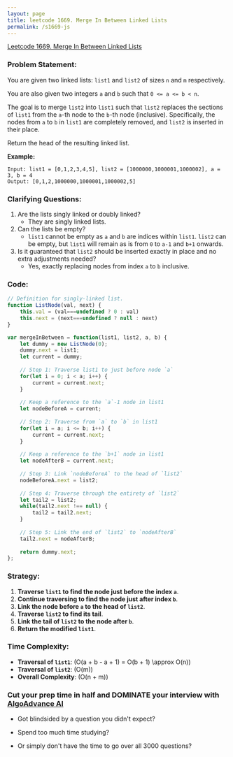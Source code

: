 ```yaml
---
layout: page
title: leetcode 1669. Merge In Between Linked Lists
permalink: /s1669-js
---
```

[Leetcode 1669. Merge In Between Linked Lists](https://algoadvance.github.io/algoadvance/l1669)
### Problem Statement:
You are given two linked lists: `list1` and `list2` of sizes `n` and `m` respectively.

You are also given two integers `a` and `b` such that `0 <= a <= b < n`. 

The goal is to merge `list2` into `list1` such that `list2` replaces the sections of `list1` from the `a`-th node to the `b`-th node (inclusive). Specifically, the nodes from `a` to `b` in `list1` are completely removed, and `list2` is inserted in their place.

Return the head of the resulting linked list.

**Example:**

```
Input: list1 = [0,1,2,3,4,5], list2 = [1000000,1000001,1000002], a = 3, b = 4
Output: [0,1,2,1000000,1000001,1000002,5]
```

### Clarifying Questions:
1. Are the lists singly linked or doubly linked?
   - They are singly linked lists.
2. Can the lists be empty?
   - `list1` cannot be empty as `a` and `b` are indices within `list1`. `list2` can be empty, but `list1` will remain as is from `0` to `a-1` and `b+1` onwards.
3. Is it guaranteed that `list2` should be inserted exactly in place and no extra adjustments needed?
   - Yes, exactly replacing nodes from index `a` to `b` inclusive.

### Code:
```javascript
// Definition for singly-linked list.
function ListNode(val, next) {
    this.val = (val===undefined ? 0 : val)
    this.next = (next===undefined ? null : next)
}

var mergeInBetween = function(list1, list2, a, b) {
    let dummy = new ListNode(0);
    dummy.next = list1;
    let current = dummy;
    
    // Step 1: Traverse list1 to just before node `a`
    for(let i = 0; i < a; i++) {
        current = current.next;
    }
    
    // Keep a reference to the `a`-1 node in list1
    let nodeBeforeA = current;
    
    // Step 2: Traverse from `a` to `b` in list1
    for(let i = a; i <= b; i++) {
        current = current.next;
    }
    
    // Keep a reference to the `b+1` node in list1
    let nodeAfterB = current.next;
    
    // Step 3: Link `nodeBeforeA` to the head of `list2`
    nodeBeforeA.next = list2;
    
    // Step 4: Traverse through the entirety of `list2`
    let tail2 = list2;
    while(tail2.next !== null) {
        tail2 = tail2.next;
    }
    
    // Step 5: Link the end of `list2` to `nodeAfterB`
    tail2.next = nodeAfterB;
    
    return dummy.next;
};
```

### Strategy:
1. **Traverse `list1` to find the node just before the index `a`**.
2. **Continue traversing to find the node just after index `b`**.
3. **Link the node before `a` to the head of `list2`**.
4. **Traverse `list2` to find its tail**.
5. **Link the tail of `list2` to the node after `b`**.
6. **Return the modified `list1`**.

### Time Complexity:
- **Traversal of `list1`**: \(O(a + b - a + 1) = O(b + 1) \approx O(n)\)
- **Traversal of `list2`**: \(O(m)\)
- **Overall Complexity**: \(O(n + m)\)



### Cut your prep time in half and DOMINATE your interview with [AlgoAdvance AI](https://algoAdvance.com)

- Got blindsided by a question you didn't expect?

- Spend too much time studying?

- Or simply don't have the time to go over all 3000 questions?

